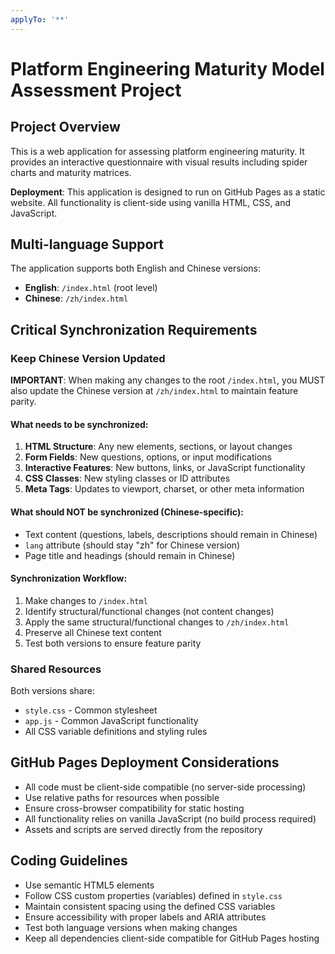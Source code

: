 ```yaml
---
applyTo: '**'
---
```


# Platform Engineering Maturity Model Assessment Project

## Project Overview
This is a web application for assessing platform engineering maturity. It provides an interactive questionnaire with visual results including spider charts and maturity matrices.

**Deployment**: This application is designed to run on GitHub Pages as a static website. All functionality is client-side using vanilla HTML, CSS, and JavaScript.

## Multi-language Support
The application supports both English and Chinese versions:
- **English**: `/index.html` (root level)
- **Chinese**: `/zh/index.html`

## Critical Synchronization Requirements

### Keep Chinese Version Updated
**IMPORTANT**: When making any changes to the root `/index.html`, you MUST also update the Chinese version at `/zh/index.html` to maintain feature parity.

#### What needs to be synchronized:
1. **HTML Structure**: Any new elements, sections, or layout changes
2. **Form Fields**: New questions, options, or input modifications
3. **Interactive Features**: New buttons, links, or JavaScript functionality
4. **CSS Classes**: New styling classes or ID attributes
5. **Meta Tags**: Updates to viewport, charset, or other meta information

#### What should NOT be synchronized (Chinese-specific):
- Text content (questions, labels, descriptions should remain in Chinese)
- `lang` attribute (should stay "zh" for Chinese version)
- Page title and headings (should remain in Chinese)

#### Synchronization Workflow:
1. Make changes to `/index.html`
2. Identify structural/functional changes (not content changes)
3. Apply the same structural/functional changes to `/zh/index.html`
4. Preserve all Chinese text content
5. Test both versions to ensure feature parity

### Shared Resources
Both versions share:
- `style.css` - Common stylesheet
- `app.js` - Common JavaScript functionality
- All CSS variable definitions and styling rules

## GitHub Pages Deployment Considerations
- All code must be client-side compatible (no server-side processing)
- Use relative paths for resources when possible
- Ensure cross-browser compatibility for static hosting
- All functionality relies on vanilla JavaScript (no build process required)
- Assets and scripts are served directly from the repository

## Coding Guidelines
- Use semantic HTML5 elements
- Follow CSS custom properties (variables) defined in `style.css`
- Maintain consistent spacing using the defined CSS variables
- Ensure accessibility with proper labels and ARIA attributes
- Test both language versions when making changes
- Keep all dependencies client-side compatible for GitHub Pages hosting